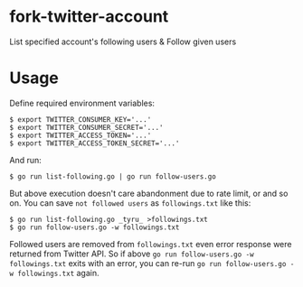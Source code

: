 # fork-twitter-account

List specified account's following users &amp; Follow given users

# Usage

Define required environment variables:

```
$ export TWITTER_CONSUMER_KEY='...'
$ export TWITTER_CONSUMER_SECRET='...'
$ export TWITTER_ACCESS_TOKEN='...'
$ export TWITTER_ACCESS_TOKEN_SECRET='...'
```

And run:

```
$ go run list-following.go | go run follow-users.go
```

But above execution doesn't care abandonment due to rate limit, or and so on.
You can save `not followed users` as `followings.txt` like this:

```
$ go run list-following.go _tyru_ >followings.txt
$ go run follow-users.go -w followings.txt
```

Followed users are removed from `followings.txt` even error response were returned from Twitter API.
So if above `go run follow-users.go -w followings.txt` exits with an error, you can re-run `go run follow-users.go -w followings.txt` again.
